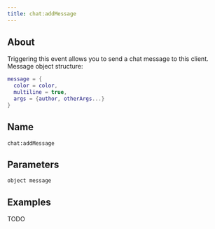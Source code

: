```yaml
---
title: chat:addMessage
---
```


## About
Triggering this event allows you to send a chat message to this client.
Message object structure:

```lua
message = {
  color = color,
  multiline = true,
  args = {author, otherArgs...}
}
```

## Name
```
chat:addMessage
```

Parameters
----------

```
object message
```

Examples
--------

TODO
